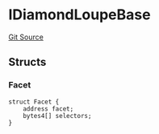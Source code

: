 # IDiamondLoupeBase
[Git Source](https://github.com/capsign/protocol/blob/dfa6820124c5610a6bfa06329447dbae7c24bc0a/src/Diamonds/facets/loupe/IDiamondLoupe.sol)


## Structs
### Facet

```solidity
struct Facet {
    address facet;
    bytes4[] selectors;
}
```

